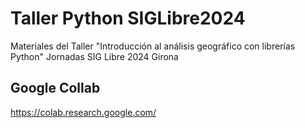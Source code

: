 # Taller Python SIGLibre2024
Materiales del Taller "Introducción al análisis geográfico con librerías Python" Jornadas SIG Libre 2024 Girona

## Google Collab

https://colab.research.google.com/

## 


